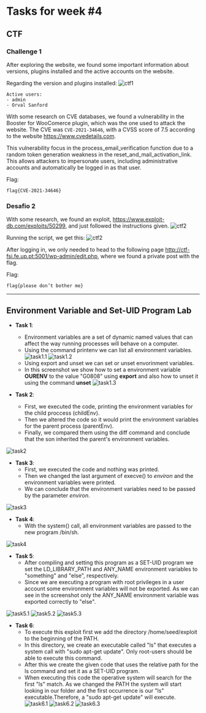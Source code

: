 # Tasks for week \#4

## CTF

### Challenge 1

After exploring the website, we found some important information about versions, plugins installed and the active accounts on the website.

Regarding the version and plugins installed:
![ctf1](docs/logbook4/ctf_ph1.png)

```
Active users:
- admin
- Orval Sanford
```

With some research on CVE databases, we found a vulnerability in the Booster for WooComerce plugin, which was the one used to attack the website. The CVE was `CVE-2021-34646`, with a CVSS score of 7.5 according to the website https://www.cvedetails.com. 

This vulnerability focus in the process_email_verification function due to a random token generation weakness in the reset_and_mail_activation_link.
This allows attackers to impersonate users, including administrative accounts and automatically be logged in as that user.

Flag:
```
flag{CVE-2021-34646}
```

### Desafio 2

With some research, we found an exploit, https://www.exploit-db.com/exploits/50299, and just followed the instructions given.
![ctf2](docs/logbook4/ctf_ph2.png)

Running the script, we get this:
![ctf2](docs/logbook4/ctf_ph3.png)

After logging in, we only needed to head to the following page http://ctf-fsi.fe.up.pt:5001/wp-admin/edit.php, where we found a private post with the flag.


Flag:
```
flag{please don’t bother me}
```

---

## Environment Variable and Set-UID Program Lab

- **Task 1**:
  - Environment variables are a set of dynamic named values that can affect the way running processes will behave on a computer.
  - Using the command printenv we can list all environment variables.
  ![task1.1](docs/logbook4/task1_ph1.png)
  ![task1.2](docs/logbook4/task1_ph2.png)
  - Using export and unset we can set or unset envorinment variables.
  - In this screenshot we show how to set a environment variable **OURENV** to the value "G0808" using **export** and also how to unset it using the command **unset**
  ![task1.3](docs/logbook4/task1_ph3.png)

- **Task 2**:
  - First, we executed the code, printing the environment variables for the child proccess (childEnv).
  - Then we altered the code so it would print the environment variables for the parent process (parentEnv).
  - Finally, we compared them using the diff command and conclude that the son inherited the parent's environment variables. 

![task2](docs/logbook4/task2_ph1.png)

- **Task 3**:
  - First, we executed the code and nothing was printed.
  - Then we changed the last argument of execve() to *environ* and the environment variables were printed.
  - We can conclude that the environment variables need to be passed by the parameter *environ*.

![task3](docs/logbook4/task3_ph1.png)

- **Task 4**:
  - With the system() call, all environment variables are passed to the new program /bin/sh.

![task4](docs/logbook4/task4_ph1.png)

- **Task 5**:
  - After compiling and setting this program as a SET-UID program we set the LD_LIBRARY_PATH and ANY_NAME environment variables to "something" and "else", respectively.
  - Since we are executing a program with root privileges in a user account some environment variables will not be exported. As we can see in the screenshot only the ANY_NAME environment variable was exported correctly to "else".

![task5.1](docs/logbook4/task5_ph1.png)
![task5.2](docs/logbook4/task5_ph2.png)
![task5.3](docs/logbook4/task5_ph3.png)
- **Task 6**:
  - To execute this exploit first we add the directory /home/seed/exploit to the beginning of the PATH.
  - In this directory, we create an executable called "ls" that executes a system call with "sudo apt-get update". Only root-users should be able to execute this command.
  - After this we create the given code that uses the relative path for the ls command and set it as a SET-UID program.
  - When executing this code the operative system will search for the first "ls" match. As we changed the PATH the system will start looking in our folder and the first occurrence is our "ls" executable.Therefore, a "sudo apt-get update" will execute.
  ![task6.1](docs/logbook4/task6_ph1.png)
  ![task6.2](docs/logbook4/task6_ph2.png)
  ![task6.3](docs/logbook4/task6_ph3.png)